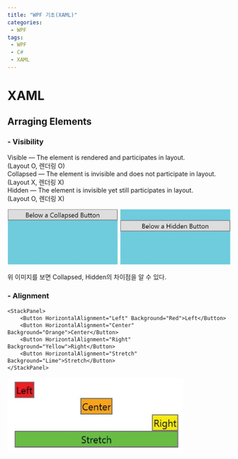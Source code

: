 ```yaml
---
title: "WPF 기초(XAML)"
categories:
 - WPF
tags:
 - WPF
 - C#
 - XAML
---
```


# XAML

## Arraging Elements
### - Visibility
Visible — The element is rendered and participates in layout.  
(Layout O, 렌더링 O)  
Collapsed — The element is invisible and does not participate in layout.  
(Layout X, 렌더링 X)  
Hidden — The element is invisible yet still participates in layout.  
(Layout O, 렌더링 X)  

![이미지](/assets/images/csharp/collapsedhiddenvisible.png)

위 이미지를 보면 Collapsed, Hidden의 차이점을 알 수 있다.


### - Alignment
```xaml
<StackPanel>
    <Button HorizontalAlignment="Left" Background="Red">Left</Button>
    <Button HorizontalAlignment="Center" Background="Orange">Center</Button>
    <Button HorizontalAlignment="Right" Background="Yellow">Right</Button>
    <Button HorizontalAlignment="Stretch" Background="Lime">Stretch</Button>
</StackPanel>
```
![이미지](/assets/images/csharp/btnarrangement.png)





